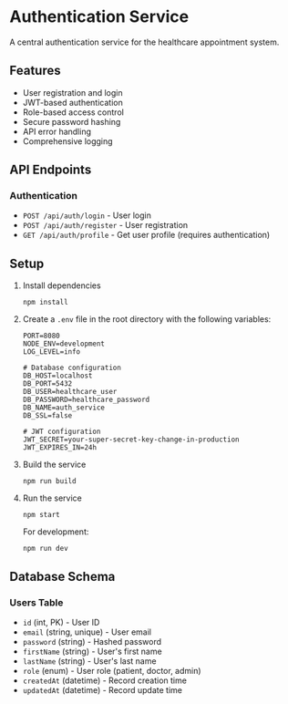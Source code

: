 # Authentication Service

A central authentication service for the healthcare appointment system.

## Features

- User registration and login
- JWT-based authentication
- Role-based access control
- Secure password hashing
- API error handling
- Comprehensive logging

## API Endpoints

### Authentication

- `POST /api/auth/login` - User login
- `POST /api/auth/register` - User registration
- `GET /api/auth/profile` - Get user profile (requires authentication)

## Setup

1. Install dependencies
   ```
   npm install
   ```

2. Create a `.env` file in the root directory with the following variables:
   ```
   PORT=8080
   NODE_ENV=development
   LOG_LEVEL=info

   # Database configuration
   DB_HOST=localhost
   DB_PORT=5432
   DB_USER=healthcare_user
   DB_PASSWORD=healthcare_password
   DB_NAME=auth_service
   DB_SSL=false

   # JWT configuration
   JWT_SECRET=your-super-secret-key-change-in-production
   JWT_EXPIRES_IN=24h
   ```

3. Build the service
   ```
   npm run build
   ```

4. Run the service
   ```
   npm start
   ```

   For development:
   ```
   npm run dev
   ```

## Database Schema

### Users Table

- `id` (int, PK) - User ID
- `email` (string, unique) - User email
- `password` (string) - Hashed password
- `firstName` (string) - User's first name
- `lastName` (string) - User's last name
- `role` (enum) - User role (patient, doctor, admin)
- `createdAt` (datetime) - Record creation time
- `updatedAt` (datetime) - Record update time 